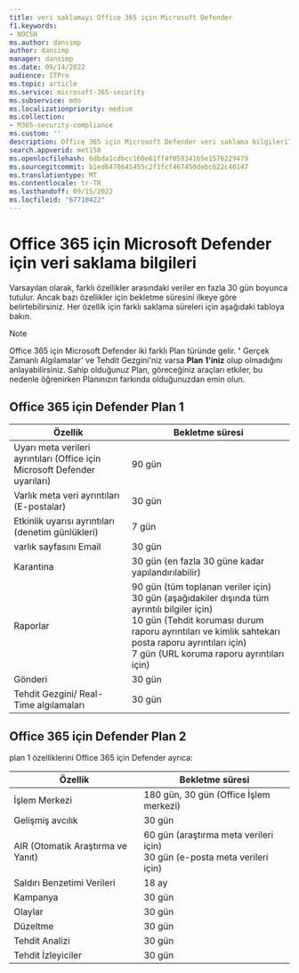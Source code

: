 ```yaml
---
title: veri saklamayı Office 365 için Microsoft Defender
f1.keywords:
- NOCSH
ms.author: dansimp
author: dansimp
manager: dansimp
ms.date: 09/14/2022
audience: ITPro
ms.topic: article
ms.service: microsoft-365-security
ms.subservice: mdo
ms.localizationpriority: medium
ms.collection:
- M365-security-compliance
ms.custom: ''
description: Office 365 için Microsoft Defender veri saklama bilgileriThreat Explorer/ Real-Time algılamaları
search.appverid: met150
ms.openlocfilehash: 6dbda1cdbcc160e61ff4f05934165e1576229479
ms.sourcegitcommit: b1ed6470645455c2f1fcf467450debc622c40147
ms.translationtype: MT
ms.contentlocale: tr-TR
ms.lasthandoff: 09/15/2022
ms.locfileid: "67710422"
---
```

# <a name="data-retention-information-for-microsoft-defender-for-office-365"></a>Office 365 için Microsoft Defender için veri saklama bilgileri

Varsayılan olarak, farklı özellikler arasındaki veriler en fazla 30 gün boyunca tutulur. Ancak bazı özellikler için bekletme süresini ilkeye göre belirtebilirsiniz. Her özellik için farklı saklama süreleri için aşağıdaki tabloya bakın.

> [!NOTE]
> Office 365 için Microsoft Defender iki farklı Plan türünde gelir. **'** Gerçek Zamanlı Algılamalar' ve Tehdit Gezgini'niz varsa **Plan 1'iniz** olup olmadığını anlayabilirsiniz. Sahip olduğunuz Plan, göreceğiniz araçları etkiler, bu nedenle öğrenirken Planınızın farkında olduğunuzdan emin olun.

## <a name="defender-for-office-365-plan-1"></a>Office 365 için Defender Plan 1

|Özellik|Bekletme süresi|
|---|---|
|Uyarı meta verileri ayrıntıları (Office için Microsoft Defender uyarıları) | 90 gün |
|Varlık meta veri ayrıntıları (E-postalar) | 30 gün |
|Etkinlik uyarısı ayrıntıları (denetim günlükleri) | 7 gün |
|varlık sayfasını Email | 30 gün |
|Karantina | 30 gün (en fazla 30 güne kadar yapılandırılabilir) |
|Raporlar | 90 gün (tüm toplanan veriler için) <br>30 gün (aşağıdakiler dışında tüm ayrıntılı bilgiler için) <br> 10 gün (Tehdit koruması durum raporu ayrıntıları ve kimlik sahtekarı posta raporu ayrıntıları için) <br> 7 gün (URL koruma raporu ayrıntıları için) <br>
|Gönderi | 30 gün |
|Tehdit Gezgini/ Real-Time algılamaları | 30 gün |

## <a name="defender-for-office-365-plan-2"></a>Office 365 için Defender Plan 2

plan 1 özelliklerini Office 365 için Defender ayrıca:

|Özellik|Bekletme süresi|
|---|---|
|İşlem Merkezi | 180 gün, 30 gün (Office İşlem merkezi)   |
|Gelişmiş avcılık | 30 gün |
|AIR (Otomatik Araştırma ve Yanıt) | 60 gün (araştırma meta verileri için)<br> 30 gün (e-posta meta verileri için)  |
|Saldırı Benzetimi Verileri | 18 ay |
|Kampanya | 30 gün |
|Olaylar | 30 gün|
|Düzeltme | 30 gün |
|Tehdit Analizi | 30 gün |
|Tehdit İzleyiciler | 30 gün |
